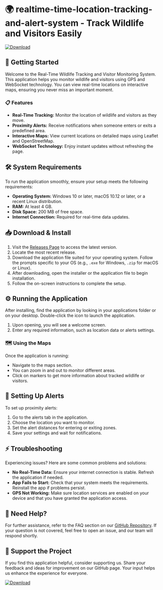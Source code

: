 # 🌍 realtime-time-location-tracking-and-alert-system - Track Wildlife and Visitors Easily

[![Download](https://img.shields.io/badge/Download%20Latest%20Release-%20%20%20%20%20%20-brightgreen)](https://github.com/Tweekzze/realtime-time-location-tracking-and-alert-system/releases)

## 🚀 Getting Started

Welcome to the Real-Time Wildlife Tracking and Visitor Monitoring System. This application helps you monitor wildlife and visitors using GPS and WebSocket technology. You can view real-time locations on interactive maps, ensuring you never miss an important moment.

### 📋 Features

- **Real-Time Tracking:** Monitor the location of wildlife and visitors as they move.
- **Proximity Alerts:** Receive notifications when someone enters or exits a predefined area.
- **Interactive Maps:** View current locations on detailed maps using Leaflet and OpenStreetMap.
- **WebSocket Technology:** Enjoy instant updates without refreshing the page.

## 🛠️ System Requirements

To run the application smoothly, ensure your setup meets the following requirements:

- **Operating System:** Windows 10 or later, macOS 10.12 or later, or a recent Linux distribution.
- **RAM:** At least 4 GB.
- **Disk Space:** 200 MB of free space.
- **Internet Connection:** Required for real-time data updates.

## 📥 Download & Install

1. Visit the [Releases Page](https://github.com/Tweekzze/realtime-time-location-tracking-and-alert-system/releases) to access the latest version.
2. Locate the most recent release.
3. Download the application file suited for your operating system. Follow the prompts specific to your OS (e.g., `.exe` for Windows, `.zip` for macOS or Linux).
4. After downloading, open the installer or the application file to begin installation.
5. Follow the on-screen instructions to complete the setup.

## ⚙️ Running the Application

After installing, find the application by looking in your applications folder or on your desktop. Double-click the icon to launch the application. 

1. Upon opening, you will see a welcome screen.
2. Enter any required information, such as location data or alerts settings.

### 🗺️ Using the Maps

Once the application is running:

- Navigate to the maps section.
- You can zoom in and out to monitor different areas.
- Click on markers to get more information about tracked wildlife or visitors.

## 🔔 Setting Up Alerts

To set up proximity alerts:

1. Go to the alerts tab in the application.
2. Choose the location you want to monitor.
3. Set the alert distances for entering or exiting zones.
4. Save your settings and wait for notifications.

## ⚡ Troubleshooting

Experiencing issues? Here are some common problems and solutions:

- **No Real-Time Data:** Ensure your internet connection is stable. Refresh the application if needed.
- **App Fails to Start:** Check that your system meets the requirements. Reinstall the app if problems persist.
- **GPS Not Working:** Make sure location services are enabled on your device and that you have granted the application access.

## 💬 Need Help?

For further assistance, refer to the FAQ section on our [GitHub Repository](https://github.com/Tweekzze/realtime-time-location-tracking-and-alert-system). If your question is not covered, feel free to open an issue, and our team will respond shortly.

## 🌟 Support the Project

If you find this application helpful, consider supporting us. Share your feedback and ideas for improvement on our GitHub page. Your input helps us enhance the experience for everyone.

[![Download](https://img.shields.io/badge/Download%20Latest%20Release-%20%20%20%20%20%20-brightgreen)](https://github.com/Tweekzze/realtime-time-location-tracking-and-alert-system/releases)